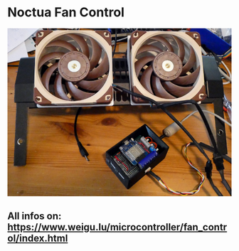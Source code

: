 # Noctua Fan Control

![fan control](png/fan_control_x2_800.png "fan control")

## All infos on: <https://www.weigu.lu/microcontroller/fan_control/index.html>
